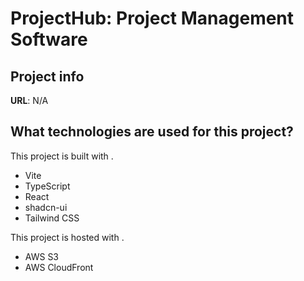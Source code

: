 # ProjectHub: Project Management Software

## Project info

**URL**: N/A

## What technologies are used for this project?

This project is built with .

- Vite
- TypeScript
- React
- shadcn-ui
- Tailwind CSS

This project is hosted with .

- AWS S3
- AWS CloudFront
